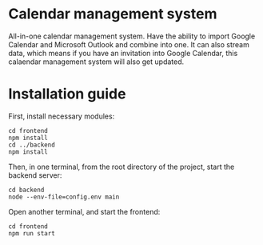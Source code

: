 # Calendar management system

All-in-one calendar management system. Have the ability to import Google Calendar and Microsoft Outlook and combine into one. It can also stream data, which means if you have an invitation into Google Calendar, this calaendar management system will also get updated.

# Installation guide

First, install necessary modules:

```
cd frontend
npm install
cd ../backend
npm install
```

Then, in one terminal, from the root directory of the project, start the backend server:

```
cd backend
node --env-file=config.env main
```

Open another terminal, and start the frontend:

```
cd frontend
npm run start
```